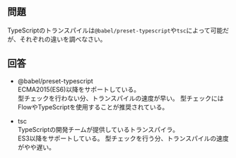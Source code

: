 ## 問題
TypeScriptのトランスパイルは`@babel/preset-typescript`や`tsc`によって可能だが、それぞれの違いを調べなさい。

## 回答
- @babel/preset-typescript  
ECMA2015(ES6)以降をサポートしている。  
型チェックを行わない分、トランスパイルの速度が早い。
型チェックにはFlowやTypeScriptを使用することが推奨されている。

- tsc  
TypeScriptの開発チームが提供しているトランスパイラ。  
ES3以降をサポートしている。
型チェックを行う分、トランスパイルの速度がやや遅い。